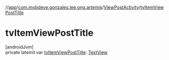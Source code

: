 //[app](../../../index.md)/[com.mobdeve.gonzales.lee.ong.artemis](../index.md)/[ViewPostActivity](index.md)/[tvItemViewPostTitle](tv-item-view-post-title.md)

# tvItemViewPostTitle

[androidJvm]\
private lateinit var [tvItemViewPostTitle](tv-item-view-post-title.md): [TextView](https://developer.android.com/reference/kotlin/android/widget/TextView.html)
